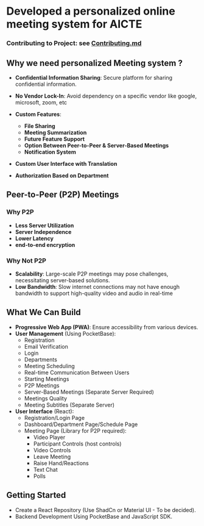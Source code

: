 # Developed a personalized online meeting system for AICTE

### Contributing to Project: see [Contributing.md](./CONTRIBUTING.md)

## Why we need personalized Meeting system ?

-   **Confidential Information Sharing**: Secure platform for sharing confidential information.
-   **No Vendor Lock-In**: Avoid dependency on a specific vendor like google, microsoft, zoom, etc

-   **Custom Features**:

    -   **File Sharing**
    -   **Meeting Summarization**
    -   **Future Feature Support**
    -   **Option Between Peer-to-Peer & Server-Based Meetings**
    -   **Notification System**

-   **Custom User Interface with Translation**
-   **Authorization Based on Department**

## Peer-to-Peer (P2P) Meetings

### Why P2P

-   **Less Server Utilization**
-   **Server Independence**
-   **Lower Latency**
-   **end-to-end encryption**

### Why Not P2P

-   **Scalability**: Large-scale P2P meetings may pose challenges, necessitating server-based solutions.
-   **Low Bandwidth**: Slow internet connections may not have enough bandwidth to support high-quality video and audio in real-time

## What We Can Build

-   **Progressive Web App (PWA)**: Ensure accessibility from various devices.
-   **User Management** (Using PocketBase):
    -   Registration
    -   Email Verification
    -   Login
    -   Departments
    -   Meeting Scheduling
    -   Real-time Communication Between Users
    -   Starting Meetings
    -   P2P Meetings
    -   Server-Based Meetings (Separate Server Required)
    -   Meetings Quality
    -   Meeting Subtitles (Separate Server)
-   **User Interface** (React):
    -   Registration/Login Page
    -   Dashboard/Department Page/Schedule Page
    -   Meeting Page (Library for P2P required):
        -   Video Player
        -   Participant Controls (host controls)
        -   Video Controls
        -   Leave Meeting
        -   Raise Hand/Reactions
        -   Text Chat
        -   Polls

## Getting Started

-   Create a React Repository (Use ShadCn or Material UI - To be decided).
-   Backend Development Using PocketBase and JavaScript SDK.
